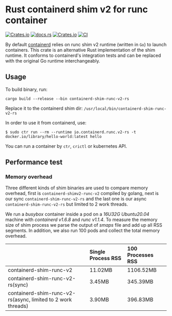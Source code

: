 # Rust containerd shim v2 for runc container

[![Crates.io](https://img.shields.io/crates/v/containerd-runc-shim)](https://crates.io/crates/containerd-runc-shim)
[![docs.rs](https://img.shields.io/docsrs/containerd-runc-shim)](https://docs.rs/containerd-runc-shim/latest/containerd-runc-shim/)
[![Crates.io](https://img.shields.io/crates/l/containerd-shim)](https://github.com/containerd/rust-extensions/blob/main/LICENSE)
[![CI](https://github.com/containerd/rust-extensions/actions/workflows/ci.yml/badge.svg?branch=main)](https://github.com/containerd/rust-extensions/actions/workflows/ci.yml)

By default [containerd](https://github.com/containerd/containerd) relies on runc shim v2 runtime (written in `Go`) to launch containers.
This crate is an alternative Rust implementation of the shim runtime.
It conforms to containerd's integration tests and can be replaced with the original Go runtime interchangeably.

## Usage

To build binary, run:
```shell
cargo build --release --bin containerd-shim-runc-v2-rs
```

Replace it to the containerd shim dir: `/usr/local/bin/containerd-shim-runc-v2-rs`

In order to use it from containerd, use:

```shell
$ sudo ctr run --rm --runtime io.containerd.runc.v2-rs -t docker.io/library/hello-world:latest hello
```

You can run a container by `ctr`, `crictl` or kubernetes API.

## Performance test

### Memory overhead

Three different kinds of shim binaries are used to compare memory overhead, first is `containerd-shimv2-runc-v2`
compiled by golang, next is our sync `containerd-shim-runc-v2-rs` and the last one is our async `containerd-shim-runc-v2-rs`
but limited to 2 work threads.

We run a *busybox* container inside a pod on a *16U32G Ubuntu20.04* machine with *containerd v1.6.8* and *runc v1.1.4*.
To measure the memory size of shim process we parse the output of *smaps* file and add up all RSS segments.
In addition, we also run 100 pods and collect the total memory overhead.

 |                                                              | Single Process RSS | 100 Processes RSS |
 | :----------------------------------------------------------- | :----------------- | :---------------- |
 | containerd-shim-runc-v2                                      | 11.02MB            | 1106.52MB         |
 | containerd-shim-runc-v2-rs(sync)                             | 3.45MB             | 345.39MB          |
 | containerd-shim-runc-v2-rs(async, limited to 2 work threads) | 3.90MB             | 396.83MB          |

